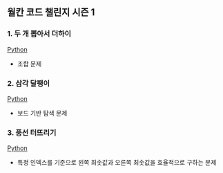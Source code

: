 ## 월칸 코드 챌린지 시즌 1

### 1. 두 개 뽑아서 더하이
[Python](./두%20개%20뽑아서%20더하기/solution.py)
- 조합 문제

### 2. 삼각 달팽이
[Python](./삼각%20달팽이/solution.py)
- 보드 기반 탐색 문제

### 3. 풍선 터뜨리기
[Python](./풍선%20터뜨리기/solution.py)
- 특정 인덱스를 기준으로 왼쪽 최솟값과 오른쪽 최솟값을 효율적으로 구하는 문제
